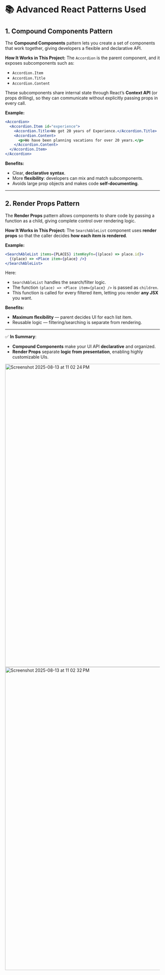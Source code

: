 # 📚 Advanced React Patterns Used

## 1. **Compound Components Pattern**
The **Compound Components** pattern lets you create a set of components that work together, giving developers a flexible and declarative API.

**How It Works in This Project:**
The `Accordion` is the parent component, and it exposes subcomponents such as:
- `Accordion.Item`
- `Accordion.Title`
- `Accordion.Content`

These subcomponents share internal state through React’s **Context API** (or props drilling), so they can communicate without explicitly passing props in every call.

**Example:**
```jsx
<Accordion>
  <Accordion.Item id="experience">
    <Accordion.Title>We got 20 years of Experience.</Accordion.Title>
    <Accordion.Content>
      <p>We have been planning vacations for over 20 years.</p>
    </Accordion.Content>
  </Accordion.Item>
</Accordion>
```

**Benefits:**
- Clear, **declarative syntax**.
- More **flexibility**: developers can mix and match subcomponents.
- Avoids large prop objects and makes code **self-documenting**.

---

## 2. **Render Props Pattern**
The **Render Props** pattern allows components to share code by passing a function as a child, giving complete control over rendering logic.

**How It Works in This Project:**
The `SearchAbleList` component uses **render props** so that the caller decides **how each item is rendered**.

**Example:**
```jsx
<SearchAbleList items={PLACES} itemKeyFn={(place) => place.id}>
  {(place) => <Place item={place} />}
</SearchAbleList>
```
Here:
- `SearchAbleList` handles the search/filter logic.
- The function `(place) => <Place item={place} />` is passed as `children`.
- This function is called for every filtered item, letting you render **any JSX** you want.

**Benefits:**
- **Maximum flexibility** — parent decides UI for each list item.
- Reusable logic — filtering/searching is separate from rendering.

---

✅ **In Summary**:  
- **Compound Components** make your UI API **declarative** and organized.  
- **Render Props** separate **logic from presentation**, enabling highly customizable UIs.

<img width="1512" height="982" alt="Screenshot 2025-08-13 at 11 02 24 PM" src="https://github.com/user-attachments/assets/2a468669-0957-4d93-a49f-ec56e60bef17" />
<img width="1512" height="982" alt="Screenshot 2025-08-13 at 11 02 32 PM" src="https://github.com/user-attachments/assets/77ccea9f-1d59-402a-8609-15b8d95e6ff9" />